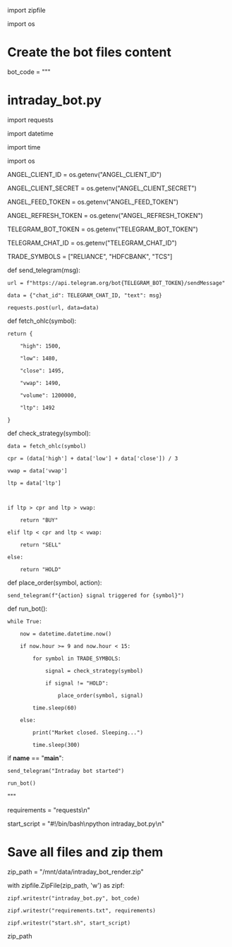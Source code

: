 import zipfile

import os



# Create the bot files content

bot_code = """

# intraday_bot.py

import requests

import datetime

import time

import os



ANGEL_CLIENT_ID = os.getenv("ANGEL_CLIENT_ID")

ANGEL_CLIENT_SECRET = os.getenv("ANGEL_CLIENT_SECRET")

ANGEL_FEED_TOKEN = os.getenv("ANGEL_FEED_TOKEN")

ANGEL_REFRESH_TOKEN = os.getenv("ANGEL_REFRESH_TOKEN")

TELEGRAM_BOT_TOKEN = os.getenv("TELEGRAM_BOT_TOKEN")

TELEGRAM_CHAT_ID = os.getenv("TELEGRAM_CHAT_ID")

TRADE_SYMBOLS = ["RELIANCE", "HDFCBANK", "TCS"]



def send_telegram(msg):

    url = f"https://api.telegram.org/bot{TELEGRAM_BOT_TOKEN}/sendMessage"

    data = {"chat_id": TELEGRAM_CHAT_ID, "text": msg}

    requests.post(url, data=data)



def fetch_ohlc(symbol):

    return {

        "high": 1500,

        "low": 1480,

        "close": 1495,

        "vwap": 1490,

        "volume": 1200000,

        "ltp": 1492

    }



def check_strategy(symbol):

    data = fetch_ohlc(symbol)

    cpr = (data['high'] + data['low'] + data['close']) / 3

    vwap = data['vwap']

    ltp = data['ltp']

    

    if ltp > cpr and ltp > vwap:

        return "BUY"

    elif ltp < cpr and ltp < vwap:

        return "SELL"

    else:

        return "HOLD"



def place_order(symbol, action):

    send_telegram(f"{action} signal triggered for {symbol}")



def run_bot():

    while True:

        now = datetime.datetime.now()

        if now.hour >= 9 and now.hour < 15:

            for symbol in TRADE_SYMBOLS:

                signal = check_strategy(symbol)

                if signal != "HOLD":

                    place_order(symbol, signal)

            time.sleep(60)

        else:

            print("Market closed. Sleeping...")

            time.sleep(300)



if __name__ == "__main__":

    send_telegram("Intraday bot started")

    run_bot()

"""



requirements = "requests\n"

start_script = "#!/bin/bash\npython intraday_bot.py\n"



# Save all files and zip them

zip_path = "/mnt/data/intraday_bot_render.zip"

with zipfile.ZipFile(zip_path, 'w') as zipf:

    zipf.writestr("intraday_bot.py", bot_code)

    zipf.writestr("requirements.txt", requirements)

    zipf.writestr("start.sh", start_script)



zip_path
